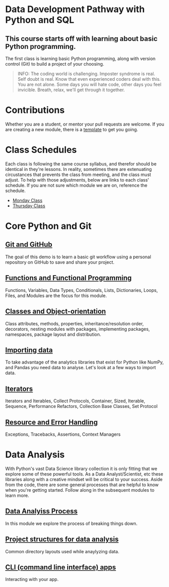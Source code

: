 # Data Development Pathway with Python and SQL
## This course starts off with learning about basic Python programming.

The first class is learning basic Python programming, along with version control (Git) to build a project of your choosing.

>INFO:  The coding world is challenging.  Imposter syndrome is real.  Self doubt is real.  Know that even experienced coders deal with this.  You are not alone.  Some days you will hate code, other days you feel invicible.  Breath, relax, we'll get through it together.



# Contributions
Whether you are a student, or mentor your pull requests are welcome.  If you are creating a new module, there is a [template](./modules/demo-template.md) to get you going.



# Class Schedules
Each class is following the same course syllabus, and therefor should be identical in they're lessons.  In reality, sometimes there are extenuating circustances that prevents the class from meeting, and the class must adjust.  To help with those adjustments, below are links to each class' schedule.  If you are not sure which module we are on, reference the schedule.

- [Monday Class](monday-class-schedule.md)
- [Thursday Class](thursday-class-schedule.md)

# Core Python and Git
## [Git and GitHub](./modules/git-github/README.md)
The goal of this demo is to learn a basic git workflow using a personal repository on GitHub to save and share your project.

## [Functions and Functional Programming](./modules/functions-and-functional-programming/README.md)
Functions, Variables, Data Types, Conditionals, Lists, Dictionaries, Loops, Files, and Modules are the focus for this module.  

## [Classes and Object-orientation](./modules/classes-and-object-orientation/README.md)
Class attributes, methods, properties, inheritance/resolution order, decorators, nesting modules with packages, implementing packages, namespaces, package layout and distribution.

## [Importing data](./modules/importing-data/README.md)
To take advantage of the analytics libraries that exist for Python like NumPy, and Pandas you need data to analyse.  Let's look at a few ways to import data.

## [Iterators](./modules/iterators/README.md)
Iterators and Iterables, Collect Protocols, Container, Sized, Iterable, Sequence, Performance Refactors, Collection Base Classes, Set Protocol

## [Resource and Error Handling](./resource-and-error-handling/README.md)
Exceptions, Tracebacks, Assertions, Context Managers



# Data Analysis
With Python's vast Data Science library collection it is only fitting that we explore some of these powerful tools.  As a Data Analyst/Scientist, etc these libraries along with a creative mindset will be critical to your success.  Aside from the code, there are some general processes that are helpful to know when you're getting started.  Follow along in the subsequent modules to learn more.

## [Data Analyiss Process](./modules/data-analysis/README.md)
In this module we explore the process of breaking things down.

## [Project structures for data analysis](./modules/project-structures/README.md)
Common directory layouts used while anaylyzing data.

## [CLI (command line interface) apps](./modules/command-line-apps/README.md)
Interacting with your app.